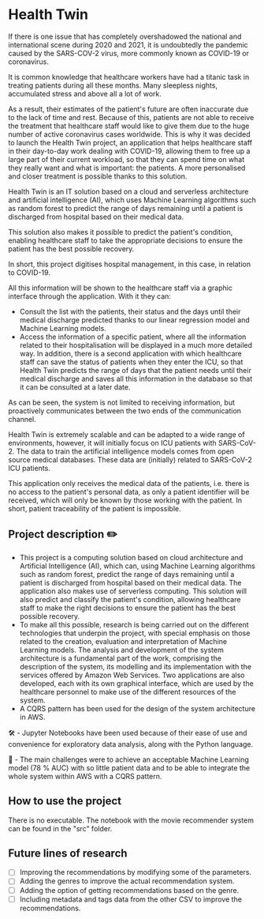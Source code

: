# Health Twin

If there is one issue that has completely overshadowed the national and international scene during 2020 and 2021, it is undoubtedly the pandemic caused by the SARS-COV-2 virus, more commonly known as COVID-19 or coronavirus.

It is common knowledge that healthcare workers have had a titanic task in treating patients during all these months. Many sleepless nights, accumulated stress and above all a lot of work.

As a result, their estimates of the patient's future are often inaccurate due to the lack of time and rest. Because of this, patients are not able to receive the treatment that healthcare staff would like to give them due to the huge number of active coronavirus cases worldwide. This is why it was decided to launch the Health Twin project, an application that helps healthcare staff in their day-to-day work dealing with COVID-19, allowing them to free up a large part of their current workload, so that they can spend time on what they really want and what is important: the patients. A more personalised and closer treatment is possible thanks to this solution.

Health Twin is an IT solution based on a cloud and serverless architecture and artificial intelligence (AI), which uses Machine Learning algorithms such as random forest to predict the range of days remaining until a patient is discharged from hospital based on their medical data.

This solution also makes it possible to predict the patient's condition, enabling healthcare staff to take the appropriate decisions to ensure the patient has the best possible recovery.

In short, this project digitises hospital management, in this case, in relation to COVID-19.

All this information will be shown to the healthcare staff via a graphic interface through the application. With it they can:
- Consult the list with the patients, their status and the days until their medical discharge predicted thanks to our linear regression model and Machine Learning models.
- Access the information of a specific patient, where all the information related to their hospitalisation will be displayed in a much more detailed way.
In addition, there is a second application with which healthcare staff can save the status of patients when they enter the ICU, so that Health Twin predicts the range of days that the patient needs until their medical discharge and saves all this information in the database so that it can be consulted at a later date.

As can be seen, the system is not limited to receiving information, but proactively communicates between the two ends of the communication channel.

Health Twin is extremely scalable and can be adapted to a wide range of environments, however, it will initially focus on ICU patients with SARS-CoV-2. The data to train the artificial intelligence models comes from open source medical databases. These data are (initially) related to SARS-CoV-2 ICU patients.

This application only receives the medical data of the patients, i.e. there is no access to the patient's personal data, as only a patient identifier will be received, which will only be known by those working with the patient. In short, patient traceability of the patient is impossible.

## Project description ✏️ 
- This project is a computing solution based on cloud architecture and Artificial Intelligence (AI), which can, using Machine Learning algorithms such as random forest, predict the range of days remaining until a patient is discharged from hospital based on their medical data. The application also makes use of serverless computing. This solution will also predict and classify the patient's condition, allowing healthcare staff to make the right decisions to ensure the patient has the best possible recovery.
- To make all this possible, research is being carried out on the different technologies that underpin the project, with special emphasis on those related to the creation, evaluation and interpretation of Machine Learning models. The analysis and development of the system architecture is a fundamental part of the work, comprising the description of the system, its modelling and its implementation with the services offered by Amazon Web Services. Two applications are also developed, each with its own graphical interface, which are used by the healthcare personnel to make use of the different resources of the system.
- A CQRS pattern has been used for the design of the system architecture in AWS.

🛠 - Jupyter Notebooks have been used because of their ease of use and convenience for exploratory data analysis, along with the Python language.

🚩 - The main challenges were to achieve an acceptable Machine Learning model (78 % AUC) with so little patient data and to be able to integrate the whole system within AWS with a CQRS pattern.

## How to use the project
There is no executable. The notebook with the movie recommender system can be found in the "src" folder.

## Future lines of research
- [ ] Improving the recommendations by modifying some of the parameters.
- [ ] Adding the genres to improve the actual recommendation system.
- [ ] Adding the option of getting recommendations based on the genre.
- [ ] Including metadata and tags data from the other CSV to improve the recommendations.
